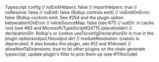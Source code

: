 Typescript config
// noEmitHelpers: false
// importHelpers: true
// noResolve: false
// noEmit: false (Rollup controls emit)
// noEmitOnError: false (Rollup controls emit. See #254 and the plugin option below)abortOnError
// inlineSourceMap: false (see #71)
// outDir: in cache root (see #83 and Microsoft/TypeScript#24715./placeholder)
// declarationDir: Rollup's or (unless useTsconfigDeclarationDir is true in the plugin optionsoutput.fileoutput.dir)
// moduleResolution: (classic is deprecated. It also breaks this plugin, see #12 and #14node)
// allowNonTsExtensions: true to let other plugins on the chain generate typescript; update plugin's filter to pick them up (see #111include)